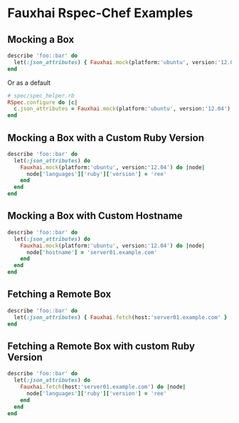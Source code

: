 Fauxhai Rspec-Chef Examples
===========================

Mocking a Box
-------------
```ruby
describe 'foo::bar' do
  let(:json_attributes) { Fauxhai.mock(platform:'ubuntu', version:'12.04') }
end
```

Or as a default
```ruby
# spec/spec_helper.rb
RSpec.configure do |c|
  c.json_attributes = Fauxhai.mock(platform:'ubuntu', version:'12.04')
end
```

Mocking a Box with a Custom Ruby Version
----------------------------------------
```ruby
describe 'foo::bar' do
  let(:json_attributes) do
    Fauxhai.mock(platform:'ubuntu', version:'12.04') do |node|
      node['languages']['ruby']['version'] = 'ree'
    end
  end
end
```

Mocking a Box with Custom Hostname
----------------------------------
```ruby
describe 'foo::bar' do
  let(:json_attributes) do
    Fauxhai.mock(platform:'ubuntu', version:'12.04') do |node|
      node['hostname'] = 'server01.example.com'
    end
  end
end
```

Fetching a Remote Box
---------------------
```ruby
describe 'foo::bar' do
  let(:json_attributes) { Fauxhai.fetch(host:'server01.example.com' }
end
```

Fetching a Remote Box with custom Ruby Version
----------------------------------------------
```ruby
describe 'foo::bar' do
  let(:json_attributes) do
    Fauxhai.fetch(host:'server01.example.com') do |node|
      node['languages']['ruby']['version'] = 'ree'
    end
  end
end
```

